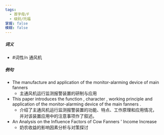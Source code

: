 ```yaml
---
tags:
  - 首字母/F
  - 级别/托福
掌握: false
模糊: false
---
```

##### 词义
- #词性/n  通风机
##### 例句
- The manufacture and application of the monitor-alarming device of main fanners
	- 主通风机运行监测报警装置的研制与应用
- This paper introduces the function , character , working principle and application of the monitor-alarming device of the main fanners .
	- 介绍了主通风机运行监测报警装置的功能、特点、工作原理和应用情况，并对该装置应用中的注意事项作了叙述。
- An Analysis on the Influence Factors of Cow Fanners ' Income Increase
	- 奶农收益的影响因素分析与对策探讨

